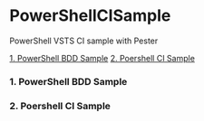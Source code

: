 # PowerShellCISample
PowerShell VSTS CI sample with Pester

[1. PowerShell BDD Sample](#1.-PowerShell-BDD-Sample)
[2. Poershell CI Sample](#2.-Poershell-CI-Sample)
### 1. PowerShell BDD Sample



### 2. Poershell CI Sample
